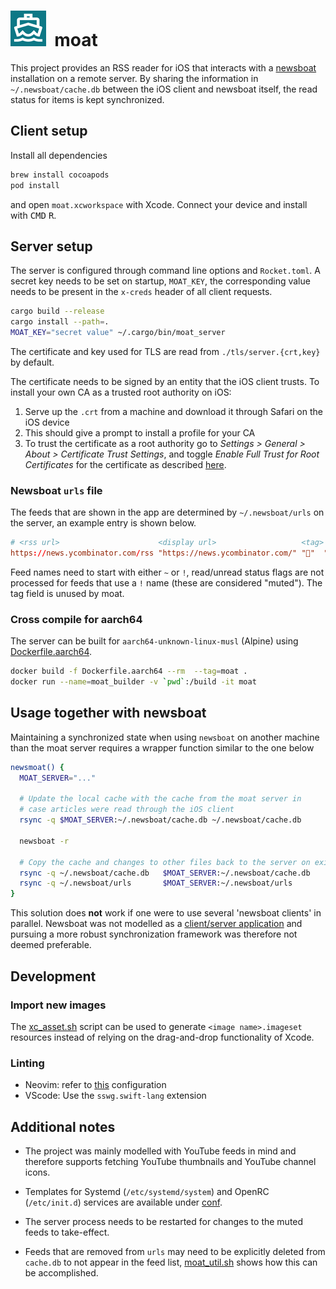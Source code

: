 <h1>
  <img src="./moat/Assets.xcassets/AppIcon.appiconset/57.png">&nbsp;&nbsp;moat
</h1>

This project provides an RSS reader for iOS that interacts with a
[newsboat](https://github.com/newsboat/newsboat) installation on a remote
server. By sharing the information in `~/.newsboat/cache.db` between the iOS
client and newsboat itself, the read status for items is kept synchronized.

## Client setup
Install all dependencies
```bash
brew install cocoapods
pod install
```
and open `moat.xcworkspace` with Xcode. Connect your device and install with
<kbd>CMD</kbd> <kbd>R</kbd>.

## Server setup
The server is configured through command line options and `Rocket.toml`.
A secret key needs to be set on startup, `MOAT_KEY`, the corresponding value
needs to be present in the `x-creds` header of all client requests.
```bash
cargo build --release
cargo install --path=.
MOAT_KEY="secret value" ~/.cargo/bin/moat_server
```
The certificate and key used for TLS are read from `./tls/server.{crt,key}` by
default.

The certificate needs to be signed by an entity that the iOS client trusts.
To install your own CA as a trusted root authority on iOS:

1. Serve up the `.crt` from a machine and download it through Safari on the
iOS device
2. This should give a prompt to install a profile for your CA
3. To trust the certificate as a root authority go to
*Settings > General > About > Certificate Trust Settings*, and toggle
*Enable Full Trust for Root Certificates* for the certificate as described [here](https://apple.stackexchange.com/a/371757/290763).

### Newsboat `urls` file
The feeds that are shown in the app are determined by `~/.newsboat/urls` on
the server, an example entry is shown below.
```conf
# <rss url>                      <display url>                   <tag> <name>
https://news.ycombinator.com/rss "https://news.ycombinator.com/" "🔖"  "~Hacker News"
```
Feed names need to start with either `~` or `!`, read/unread status flags
are not processed for feeds that use a `!` name (these are considered "muted").
The tag field is unused by moat.

### Cross compile for aarch64
The server can be built for `aarch64-unknown-linux-musl` (Alpine) using [Dockerfile.aarch64](/Dockerfile.aarch64).
```bash
docker build -f Dockerfile.aarch64 --rm  --tag=moat . 
docker run --name=moat_builder -v `pwd`:/build -it moat
```

## Usage together with newsboat
Maintaining a synchronized state when using `newsboat` on another machine than
the moat server requires a wrapper function similar to the one below
```bash
newsmoat() {
  MOAT_SERVER="..."

  # Update the local cache with the cache from the moat server in
  # case articles were read through the iOS client
  rsync -q $MOAT_SERVER:~/.newsboat/cache.db ~/.newsboat/cache.db

  newsboat -r

  # Copy the cache and changes to other files back to the server on exit
  rsync -q ~/.newsboat/cache.db   $MOAT_SERVER:~/.newsboat/cache.db
  rsync -q ~/.newsboat/urls       $MOAT_SERVER:~/.newsboat/urls
}
```
This solution does **not** work if one were to use several 'newsboat clients' in
parallel. Newsboat was not modelled as a [client/server application](https://github.com/newsboat/newsboat/issues/471) and pursuing a more robust synchronization
framework was therefore not deemed preferable.

## Development

### Import new images
The [xc_asset.sh](/scripts/xc_asset.sh) script can be used to generate 
`<image name>.imageset` resources instead of relying on the drag-and-drop 
functionality of Xcode.

### Linting
* Neovim: refer to [this](https://github.com/neovim/nvim-lspconfig/blob/master/doc/server_configurations.md#sourcekit) configuration
* VScode: Use the `sswg.swift-lang` extension

## Additional notes
* The project was mainly modelled with YouTube feeds in mind and therefore
supports fetching YouTube thumbnails and YouTube channel icons.

* Templates for Systemd (`/etc/systemd/system`) and OpenRC (`/etc/init.d`) services are available under [conf](/conf).

* The server process needs to be restarted for changes to the muted feeds to
take-effect.

* Feeds that are removed from `urls` may need to be explicitly deleted from
`cache.db` to not appear in the feed list, [moat_util.sh](/scripts/moat_util.sh)
shows how this can be accomplished.

